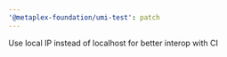 ```yaml
---
'@metaplex-foundation/umi-test': patch
---
```


Use local IP instead of localhost for better interop with CI
